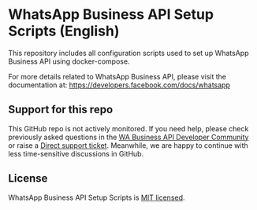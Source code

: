 # WhatsApp Business API Setup Scripts  (English)

This repository includes all configuration scripts used to set up WhatsApp Business API using docker-compose.

For more details related to WhatsApp Business API, please visit the documentation at: https://developers.facebook.com/docs/whatsapp

## Support for this repo
This GitHub repo is not actively monitored. If you need help, please check previously asked questions in the [WA Business API Developer Community](https://developers.facebook.com/community?sort=trending&category=766772797555412) or raise a [Direct support ticket](https://developers.facebook.com/docs/whatsapp/contact-support). Meanwhile, we are happy to continue with less time-sensitive discussions in GitHub.

## License

WhatsApp Business API Setup Scripts is [MIT licensed](./LICENSE).